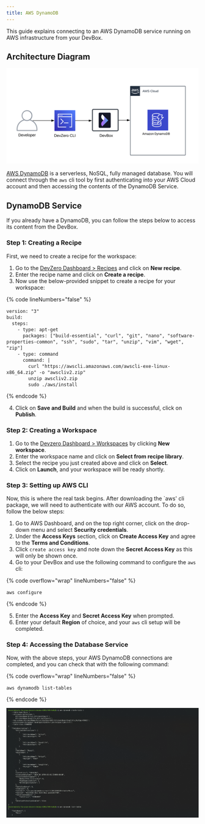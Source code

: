 ```yaml
---
title: AWS DynamoDB
---
```

This guide explains connecting to an AWS DynamoDB service running on AWS infrastructure from your DevBox.

## Architecture Diagram

![AWS DynamoDB Architecture](../../../.gitbook/assets/aws-dynamodb-architecture.png)

<!-- markdown-link-check-disable-next-line -->
[AWS DynamoDB](https://docs.aws.amazon.com/amazondynamodb/latest/developerguide/Introduction.html) is a serverless, NoSQL, fully managed database. You will connect through the `aws` cli tool by first authenticating into your AWS Cloud account and then accessing the contents of the DynamoDB Service.

## DynamoDB Service

If you already have a DynamoDB, you can follow the steps below to access its content from the DevBox.

### Step 1: Creating a Recipe

First, we need to create a recipe for the workspace:

1. Go to the [DevZero Dashboard > Recipes](https://www.devzero.io/dashboard/recipes) and click on **New recipe**.
2. Enter the recipe name and click on **Create a recipe**.
3. Now use the below-provided snippet to create a recipe for your workspace:

{% code lineNumbers="false" %}
```
version: "3"
build:
  steps:
    - type: apt-get
      packages: ["build-essential", "curl", "git", "nano", "software-properties-common", "ssh", "sudo", "tar", "unzip", "vim", "wget", "zip"]
    - type: command
      command: |
        curl "https://awscli.amazonaws.com/awscli-exe-linux-x86_64.zip" -o "awscliv2.zip"
        unzip awscliv2.zip
        sudo ./aws/install
```
{% endcode %}

4. Click on **Save and Build** and when the build is successful, click on **Publish**.

### Step 2: Creating a Workspace

1. Go to the [Devzero Dashboard > Workspaces](https://www.devzero.io/dashboard/workspaces) by clicking **New workspace**.
2. Enter the workspace name and click on **Select from recipe library**.
3. Select the recipe you just created above and click on **Select**.
4. Click on **Launch**, and your workspace will be ready shortly.

### Step 3: Setting up AWS CLI

Now, this is where the real task begins. After downloading the `aws' cli package, we will need to authenticate with our AWS account. To do so, follow the below steps:

1. Go to AWS Dashboard, and on the top right corner, click on the drop-down menu and select **Security credentials**.
2. Under the **Access Keys** section, click on **Create Access Key** and agree to the **Terms and Conditions**.
3. Click `create access key` and note down the **Secret Access Key** as this will only be shown once.
4. Go to your DevBox and use the following command to configure the `aws` cli:

{% code overflow="wrap" lineNumbers="false" %}
```
aws configure
```
{% endcode %}

5. Enter the **Access Key** and **Secret Access Key** when prompted.
6. Enter your default **Region** of choice, and your `aws` cli setup will be completed.

### Step 4: Accessing the Database Service

Now, with the above steps, your AWS DynamoDB connections are completed, and you can check that with the following command:

{% code overflow="wrap" lineNumbers="false" %}
```
aws dynamodb list-tables
```
{% endcode %}

![GCP DynamoDB Creation and Access](../../../.gitbook/assets/aws-dynamodb-creation.png)
